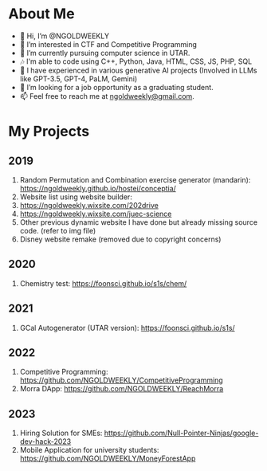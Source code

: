# About Me
- 👋 Hi, I’m @NGOLDWEEKLY
- 👀 I’m interested in CTF and Competitive Programming
- 🌱 I’m currently pursuing computer science in UTAR.
- 🎶 I'm able to code using C++, Python, Java, HTML, CSS, JS, PHP, SQL
- 🌱 I have experienced in various generative AI projects (Involved in LLMs like GPT-3.5, GPT-4, PaLM, Gemini)
- 💞️ I’m looking for a job opportunity as a graduating student.
- 📫 Feel free to reach me at ngoldweekly@gmail.com.

<!---
NGOLDWEEKLY/NGOLDWEEKLY is a ✨ special ✨ repository because its `README.md` (this file) appears on your GitHub profile.
You can click the Preview link to take a look at your changes.
--->
# My Projects
## 2019
1. Random Permutation and Combination exercise generator (mandarin): https://ngoldweekly.github.io/hostei/conceptia/
2. Website list using website builder:
3. https://ngoldweekly.wixsite.com/202drive
4. https://ngoldweekly.wixsite.com/juec-science
5. Other previous dynamic website I have done but already missing source code. (refer to img file)
6. Disney website remake (removed due to copyright concerns)
## 2020
1. Chemistry test: https://foonsci.github.io/s1s/chem/
## 2021
1. GCal Autogenerator (UTAR version): https://foonsci.github.io/s1s/
## 2022
1. Competitive Programming: https://github.com/NGOLDWEEKLY/CompetitiveProgramming
2. Morra DApp: https://github.com/NGOLDWEEKLY/ReachMorra
## 2023
1. Hiring Solution for SMEs: https://github.com/Null-Pointer-Ninjas/google-dev-hack-2023
2. Mobile Application for university students: https://github.com/NGOLDWEEKLY/MoneyForestApp
